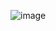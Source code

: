 ![image](https://github.com/vansh-seth/Operating-System/assets/111755254/0205783a-6298-48ec-ada7-2e584815e533)
